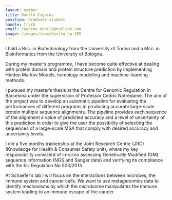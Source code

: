 ```yaml
---
layout: member
title: Danilo Cagnina
position: Graduate student
handle: trvrb
email: cagnina.danilo@outlook.com
image: /images/team/danilo_hp.JPG
---
```



I hold a Bsc. in Biotechnology from the University of Torino and a Msc. in Bioinformatics from the University of Bologna.

During my master’s programme, I have become quite effective at dealing with protein domain and protein structure prediction by implementing Hidden Markov Models, homology modelling and machine-learning methods.

I pursued my master’s thesis at the Centre for Genomic Regulation in Barcelona under the supervision of Professor Cedric Notredame. The aim of the project was to develop an automatic pipeline for evaluating the performances of different programs in producing accurate large-scale protein multiple sequence alignments. The pipeline provides each sequence of the alignment a value of predicted accuracy and a level of uncertainty of this prediction in order to give the user the possibility of selecting the sequences of a large-scale MSA that comply with desired accuracy and uncertainty levels.

I did a five months traineeship at the Joint Research Centre (JRC) (Knowledge for Health & Consumer Safety unit), where my key responsibility consisted of in-silico assessing Genetically Modified (GM) sequence information (NGS and Sanger data) and verifying its compliance with the EU Regulation No 503/2013.

At Schaefer’s lab I will focus on the interactions between microbes, the immune system and cancer cells. We want to use metagenomics data to identify mechanisms by which the microbiome manipulates the immune system leading to an immune escape of the cancer. 
